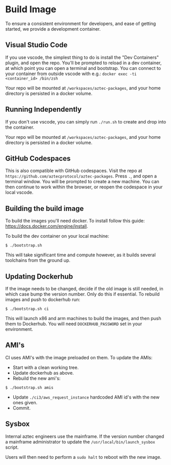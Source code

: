 # Build Image

To ensure a consistent environment for developers, and ease of getting started, we provide a development container.

## Visual Studio Code

If you use vscode, the simplest thing to do is install the "Dev Containers" plugin, and open the repo.
You'll be prompted to reload in a dev container, at which point you can open a terminal and bootstrap.
You can connect to your container from outside vscode with e.g.: `docker exec -ti <container_id> /bin/zsh`

Your repo will be mounted at `/workspaces/aztec-packages`, and your home directory is persisted in a docker volume.

## Running Independently

If you don't use vscode, you can simply run `./run.sh` to create and drop into the container.

Your repo will be mounted at `/workspaces/aztec-packages`, and your home directory is persisted in a docker volume.

## GitHub Codespaces

This is also compatible with GitHub codespaces. Visit the repo at `https://github.com/aztecprotocol/aztec-packages`.
Press `.`, and open a terminal window. You will be prompted to create a new machine.
You can then continue to work within the browser, or reopen the codespace in your local vscode.

## Building the build image

To build the images you'll need docker. To install follow this guide: https://docs.docker.com/engine/install.

To build the dev container on your local machine:

```
$ ./bootstrap.sh
```

This will take significant time and compute however, as it builds several toolchains from the ground up.

## Updating Dockerhub

If the image needs to be changed, decide if the old image is still needed, in which case bump the version number.
Only do this if essential. To rebuild images and push to dockerhub run:

```
$ ./bootstrap.sh ci
```

This will launch x86 and arm machines to build the images, and then push them to Dockerhub.
You will need `DOCKERHUB_PASSWORD` set in your environment.

## AMI's

CI uses AMI's with the image preloaded on them. To update the AMIs:

- Start with a clean working tree.
- Update dockerhub as above.
- Rebuild the new ami's:

```
$ ./bootstrap.sh amis
```

- Update `./ci3/aws_request_instance` hardcoded AMI id's with the new ones given.
- Commit.

## Sysbox

Internal aztec engineers use the mainframe.
If the version number changed a mainframe administrator to update the `/usr/local/bin/launch_sysbox` script.

Users will then need to perform a `sudo halt` to reboot with the new image.
